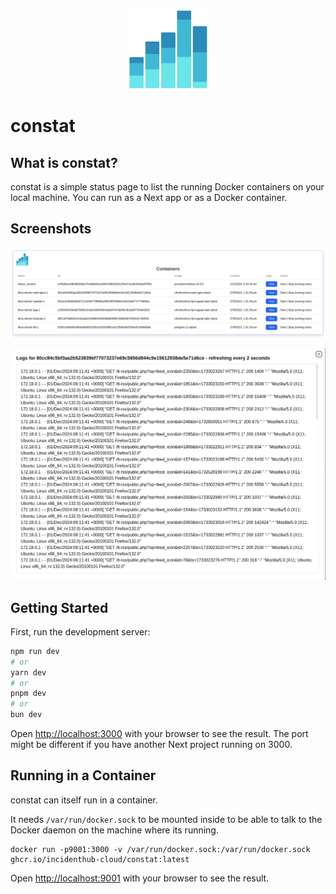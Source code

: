 <p align="center">
  <img alt="constat Logo" src="public/constat-logo.png" height="128" width="128">
</p>

# **constat**

## What is constat?
constat is a simple status page to list the running Docker containers on your local machine. You can run as a Next app or as a Docker container.

## Screenshots

![Main page](screenshots/main.png)

![Log viewer](screenshots/logs.png)

## Getting Started

First, run the development server:

```bash
npm run dev
# or
yarn dev
# or
pnpm dev
# or
bun dev
```

Open [http://localhost:3000](http://localhost:3000) with your browser to see the result. The port might be different if you have another Next project running on 3000.

## Running in a Container
constat can itself run in a container.

It needs `/var/run/docker.sock` to be mounted inside to be able to talk to the Docker daemon on the machine where its running.

```shell
docker run -p9001:3000 -v /var/run/docker.sock:/var/run/docker.sock ghcr.io/incidenthub-cloud/constat:latest
```

Open [http://localhost:9001](http://localhost:3000) with your browser to see the result.
